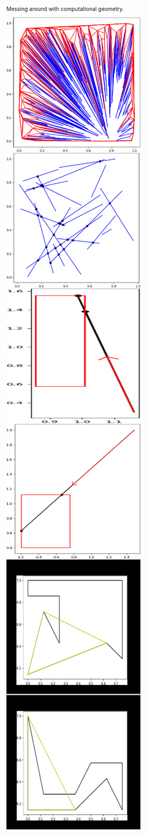 Messing around with computational geometry.

<img src="Python/images/convex_hull.png" alt="Python/images/convex_hull.png" width="350" height="350">
<img src="Python/images/mass_lines.png" alt="Python/images/mass_lines.png" width="350" height="350">
<img src="Python/images/ray_intersect2.png" alt="Python/images/ray_intersect2.png" width="350" height="350">
<img src="Python/images/ray_intersect.png" alt="Python/images/ray_intersect.png" width="350" height="350">
<img src="Python/images/triangulation1.gif" alt="Python/images/triangulation1.gif" width="350" height="350">
<img src="Python/images/triangulation2.gif" alt="Python/images/triangulation2.gif" width="350" height="350">
